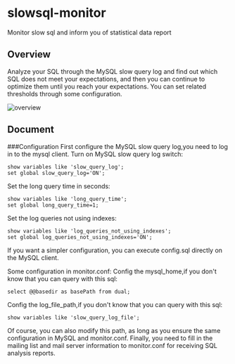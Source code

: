 # slowsql-monitor
Monitor slow sql and inform you of statistical data report

## Overview

Analyze your SQL through the MySQL slow query log and find out which SQL does not meet your expectations, and then you can continue to optimize them until you reach your expectations. You can set related thresholds through some configuration.

![overview](https://github.com/wxisme/slowsql-monitor/blob/master/static/overview.png)

## Document
###Configuration
First configure the MySQL slow query log,you need to log in to the mysql client.
Turn on MySQL slow query log switch:
```mysql
show variables like 'slow_query_log';
set global slow_query_log='ON';
```
Set the long query time in seconds:
```mysql
show variables like 'long_query_time';
set global long_query_time=1;
```
Set the log queries not using indexes:
```mysql
show variables like 'log_queries_not_using_indexes';
set global log_queries_not_using_indexes='ON';
```
If you want a simpler configuration, you can execute config.sql directly on the MySQL client.

Some configuration in monitor.conf:
Config the mysql_home,if you don't know that you can query with this sql:
```mysql
select @@basedir as basePath from dual;
```
Config the log_file_path,if you don't know that you can query with this sql:
```mysql
show variables like 'slow_query_log_file';
```
Of course, you can also modify this path, as long as you ensure the same configuration in MySQL and monitor.conf.
Finally, you need to fill in the mailing list and mail server information to monitor.conf for receiving SQL analysis reports.

